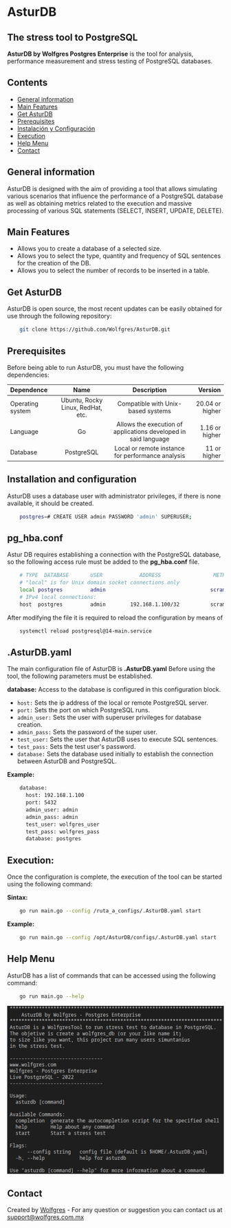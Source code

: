 # AsturDB
## The stress tool to PostgreSQL
<!--AsturDB by Wolfgres Postgres Enterprise  is a benchmark tool to stress databases in PostgreSQL to test-->
__AsturDB by Wolfgres Postgres Enterprise__ is the tool for analysis, performance measurement and stress testing of PostgreSQL databases.

## Contents

* [General information](#general-information)
* [Main Features](#main-features)
* [Get AsturDB](#get-asturdb)
* [Prerequisites](#prerequisites)
* [Instalación y Configuración](#instalación-y-configuración)
* [Execution](#execution)
* [Help Menu](#help-menu)
* [Contact](#contact)

## General information
AsturDB is designed with the aim of providing a tool that allows simulating various scenarios that influence the performance of a PostgreSQL database as well as obtaining metrics related to the execution and massive processing of various SQL statements (SELECT, INSERT, UPDATE, DELETE).

## Main Features

- Allows you to create a database of a selected size.
- Allows you to select the type, quantity and frequency of SQL sentences for the creation of the DB.
- Allows you to select the number of records to be inserted in a table.

## Get AsturDB

AsturDB is open source, the most recent updates can be easily obtained for use through the following repository:

````bash
    git clone https://github.com/Wolfgres/AsturDB.git
````

## Prerequisites

Before being able to run AsturDB, you must have the following dependencies:

|Dependence         |Name      |Description |Version     |
|:---             |:----:      |:----:      |---: |
|Operating system|Ubuntu, Rocky Linux, RedHat, etc.       |Compatible with Unix-based systems       | 20.04 or higher   |
|Language         |Go          |Allows the execution of applications developed in said language        | 1.16 or higher      |
|Database    |PostgreSQL  |Local or remote instance for performance analysis         | 11 or higher      |

## Installation and configuration


AsturDB uses a database user with administrator privileges, if there is none available, it should be created.

````bash
    postgres=# CREATE USER admin PASSWORD 'admin' SUPERUSER;
````


## pg_hba.conf
Astur DB requires establishing a connection with the PostgreSQL database, so the following access rule must be added to the __pg_hba.conf__ file.

````bash
    # TYPE  DATABASE       USER            ADDRESS                 METHOD
    # "local" is for Unix domain socket connections only
    local postgres         admin                                  scram-sha-256
    # IPv4 local connections:
    host  postgres         admin        192.168.1.100/32          scram-sha-256

````

After modifying the file it is required to reload the configuration by means of

````bash
    systemctl reload postgresql@14-main.service
````

## .AsturDB.yaml

The main configuration file of AsturDB is __.AsturDB.yaml__ Before using the tool, the following parameters must be established.

__database:__ Access to the database is configured in this configuration block.
* `host:` Sets the ip address of the local or remote PostgreSQL server.
* `port:` Sets the port on which PostgreSQL runs.
* `admin_user:` Sets the user with superuser privileges for database creation.
* `admin_pass:` Sets the password of the super user.
* `test_user:` Sets the user that AsturDB uses to execute SQL sentences.
* `test_pass:` Sets the test user's password.
* `database:` Sets the database used initially to establish the connection between AsturDB and PostgreSQL.

__Example:__
````bash
    database:
      host: 192.168.1.100
      port: 5432
      admin_user: admin
      admin_pass: admin
      test_user: wolfgres_user
      test_pass: wolfgres_pass
      database: postgres
````

## Execution:
Once the configuration is complete, the execution of the tool can be started using the following command:

__Sintax:__
````bash
    go run main.go --config /ruta_a_configs/.AsturDB.yaml start
````
__Example:__
````bash
    go run main.go --config /opt/AsturDB/configs/.AsturDB.yaml start
````

## Help Menu

AsturDB has a list of commands that can be accessed using the following command:
````bash
    go run main.go --help
````
![Example screenshot](./img/asturdb.png)

## Contact
Created by [Wolfgres](https://www.wolfgres.com/) - For any question or suggestion you can contact us at support@wolfgres.com.mx


